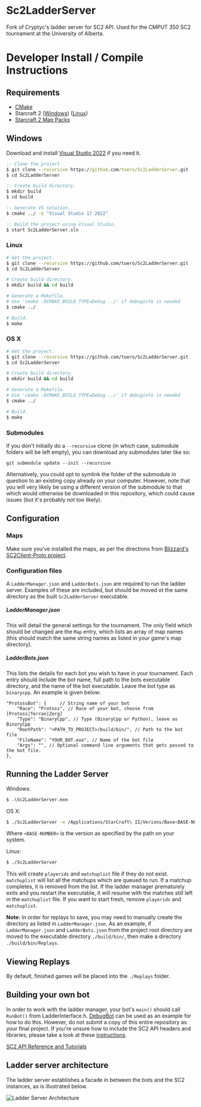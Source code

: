 # Sc2LadderServer
Fork of Cryptyc's ladder server for SC2 API. Used for the CMPUT 350 SC2 tournament at the University of Alberta.


# Developer Install / Compile Instructions
## Requirements
* [CMake](https://cmake.org/download/)
* Starcraft 2 ([Windows](https://starcraft2.com/en-us/)) ([Linux](https://github.com/Blizzard/s2client-proto#linux-packages)) 
* [Starcraft 2 Map Packs](https://github.com/Blizzard/s2client-proto#map-packs) 

## Windows

Download and install [Visual Studio 2022](https://www.visualstudio.com/downloads/) if you need it.

```bat
:: Clone the project
$ git clone --recursive https://github.com/tuero/Sc2LadderServer.git
$ cd Sc2LadderServer

:: Create build directory.
$ mkdir build
$ cd build

:: Generate VS solution.
$ cmake ../ -G "Visual Studio 17 2022"

:: Build the project using Visual Studio.
$ start Sc2LadderServer.sln
```

### Linux
```bash
# Get the project.
$ git clone --recursive https://github.com/tuero/Sc2LadderServer.git
$ cd Sc2LadderServer

# Create build directory.
$ mkdir build && cd build

# Generate a Makefile.
# Use 'cmake -DCMAKE_BUILD_TYPE=Debug ../' if debuginfo is needed
$ cmake ../

# Build.
$ make
```

### OS X
```bash
# Get the project.
$ git clone --recursive https://github.com/tuero/Sc2LadderServer.git
$ cd Sc2LadderServer

# Create build directory.
$ mkdir build && cd build

# Generate a Makefile.
# Use 'cmake -DCMAKE_BUILD_TYPE=Debug ../' if debuginfo is needed
$ cmake ../

# Build.
$ make
```

### Submodules
If you don't initially do a `--recursive` clone (in which case, submodule folders will be left empty), you can download any submodules later like so:
```
git submodule update --init --recursive
```
Alternatively, you could opt to symlink the folder of the submodule in question to an existing copy already on your computer. However, note that you will very likely be using a different version of the submodule to that which would otherwise be downloaded in this repository, which could cause issues (but it's probably not too likely). 
 
## Configuration

### Maps
Make sure you've installed the maps, as per the directions from [Blizzard's SC2Client-Proto project](https://github.com/Blizzard/s2client-proto#map-packs).
   
### Configuration files
A `LadderManager.json` and `LadderBots.json` are required to run the ladder server. 
Examples of these are included, but should be moved ot the same directory as the built `Sc2LadderServer` executable.

##### LadderManager.json
This will detail the general settings for the tournament. 
The only field which should be changed are the `Map` entry, which lists an array of map names (this should match the same string names as listed in your game's map directory).

##### LadderBots.json
This lists the details for each bot you wish to have in your tournament. 
Each entry should include the bot name, full path to the bots executable directory, and the name of the bot executable. 
Leave the bot type as `binarycpp`. 
An example is given below:
```
"ProtossBot": {		// String name of your bot
    "Race": "Protoss", // Race of your bot, choose from [Protoss|Terran|Zerg]
    "Type": "BinaryCpp", // Type (BinaryCpp or Python), leave as BinaryCpp
    "RootPath": "<PATH_TO_PROJECT>/build/bin/", // Path to the bot file
    "FileName": "YOUR_BOT.exe", // Name of the bot file
    "Args": "", // Optional command line arguments that gets passed to the bot file.
},
```

## Running the Ladder Server
Windows:
```bat
$ .\Sc2LadderServer.exe
```

OS X:
```bash
$ ./Sc2LadderServer -e /Applications/StarCraft\ II/Verions/Base<BASE-NUMBER>/SC2.app/Contents/MacOS/SC2
```
Where `<BASE-NUMBER>` is the version as specified by the path on your system.

Linux:
```bash
$ ./Sc2LadderServer
```

This will create `playerids` and `matchuplist` file if they do not exist. 
`matchuplist` will list all the matchups which are queued to run. 
If a matchup completes, it is removed from the list. 
If the ladder manager prematurely exits and you restart the executable, it will resume with the matches still left in the `matchuplist` file.
If you want to start fresh, remove `playerids` and `matchuplist`.

**Note:** In order for replays to save, you may need to manually create the directory as listed in `LadderManager.json`.
As an example, if `LadderManager.json` and `LadderBots.json` from the project root directory are moved to the executable directory `./build/bin/`, 
then make a directory `./build/bin/Replays`.

## Viewing Replays
By default, finished games will be placed into the `./Replays` folder.

## Building your own bot
In order to work with the ladder manager, your bot's `main()` should call `RunBot()` from LadderInterface.h. [DebugBot](https://github.com/tuero/Sc2LadderServer/tree/master/tests/debugbot) can be used as an example for how to do this. However, do not submit a copy of this entire repository as your final project. If you're unsure how to include the SC2 API headers and libraries, please take a look at these [instructions](https://github.com/davechurchill/commandcenter#developer-install--compile-instructions-windows).

[SC2 API Reference and Tutorials](https://blizzard.github.io/s2client-api/)

## Ladder server architecture
The ladder server establishes a facade in between the bots and the SC2 instances, as is illustrated below.

![Ladder Server Architecture](docs/LadderServerArchitecture.png)
